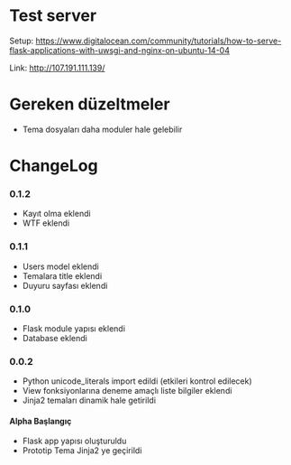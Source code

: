 # Test server
Setup: https://www.digitalocean.com/community/tutorials/how-to-serve-flask-applications-with-uwsgi-and-nginx-on-ubuntu-14-04

Link: http://107.191.111.139/

# Gereken düzeltmeler
- Tema dosyaları daha moduler hale gelebilir


# ChangeLog

### 0.1.2
- Kayıt olma eklendi
- WTF eklendi

### 0.1.1
- Users model eklendi
- Temalara title eklendi
- Duyuru sayfası eklendi

### 0.1.0
- Flask module yapısı eklendi
- Database eklendi

### 0.0.2
- Python unicode_literals import edildi (etkileri kontrol edilecek)
- View fonksiyonlarına deneme amaçlı liste bilgiler eklendi
- Jinja2 temaları dinamik hale getirildi


#### Alpha Başlangıç
- Flask app yapısı oluşturuldu
- Prototip Tema Jinja2 ye geçirildi
